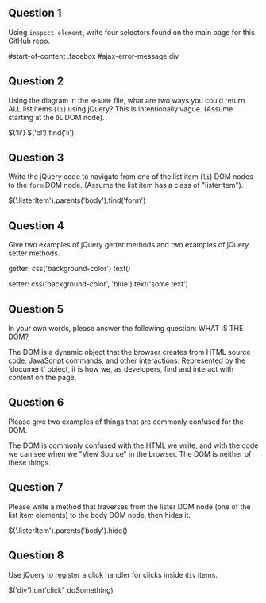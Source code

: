 ## Question 1

Using `inspect element`, write four selectors found on the main page for this
GitHub repo.

<!-- your answer starts here -->
#start-of-content
.facebox
#ajax-error-message
div
<!-- your answer ends here -->

## Question 2

Using the diagram in the `README` file, what are two ways you could return ALL
list items (`li`) using jQuery? This is intentionally vague. (Assume starting
at the `OL` DOM node).

<!-- your answer starts here -->
$('li')
$('ol').find('li')
<!-- your answer ends here -->

## Question 3

Write the jQuery code to navigate from one of the list item (`li`) DOM nodes to
the `form` DOM node. (Assume the list item has a class of "listerItem").

<!-- your answer starts here -->
$('.listerItem').parents('body').find('form')
<!-- your answer ends here -->

## Question 4

Give two examples of jQuery getter methods and two examples of jQuery setter
methods.

<!-- your answer starts here -->
getter:
css('background-color')
text()

setter:
css('background-color', 'blue')
text('some text')
<!-- your answer ends here -->

## Question 5

In your own words, please answer the following question: WHAT IS THE DOM?

<!-- your answer starts here -->
The DOM is a dynamic object that the browser creates from HTML source code,
JavaScript commands, and other interactions. Represented by the 'document'
object, it is how we, as developers, find and interact with content on the page.
<!-- your answer ends here -->

## Question 6

Please give two examples of things that are commonly confused for the DOM.

<!-- your answer starts here -->
The DOM is commonly confused with the HTML we write, and with the code we can
see when we "View Source" in the browser. The DOM is neither of these things.
<!-- your answer ends here -->

## Question 7

Please write a method that traverses from the lister DOM node (one of the list
item elements) to the body DOM node, then hides it.

<!-- your answer starts here -->
$('.listerItem').parents('body').hide()
<!-- your answer ends here -->

## Question 8

Use jQuery to register a click handler for clicks inside `div` items.

<!-- your answer starts here -->
$('div').on('click', doSomething)
<!-- your answer ends here -->

